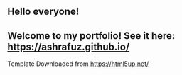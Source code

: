 ## Hello everyone!
## Welcome to my portfolio! See it here: https://ashrafuz.github.io/


Template Downloaded from https://html5up.net/
